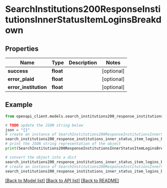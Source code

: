 # SearchInstitutions200ResponseInstitutionsInnerStatusItemLoginsBreakdown


## Properties

Name | Type | Description | Notes
------------ | ------------- | ------------- | -------------
**success** | **float** |  | [optional] 
**error_plaid** | **float** |  | [optional] 
**error_institution** | **float** |  | [optional] 

## Example

```python
from openapi_client.models.search_institutions200_response_institutions_inner_status_item_logins_breakdown import SearchInstitutions200ResponseInstitutionsInnerStatusItemLoginsBreakdown

# TODO update the JSON string below
json = "{}"
# create an instance of SearchInstitutions200ResponseInstitutionsInnerStatusItemLoginsBreakdown from a JSON string
search_institutions200_response_institutions_inner_status_item_logins_breakdown_instance = SearchInstitutions200ResponseInstitutionsInnerStatusItemLoginsBreakdown.from_json(json)
# print the JSON string representation of the object
print(SearchInstitutions200ResponseInstitutionsInnerStatusItemLoginsBreakdown.to_json())

# convert the object into a dict
search_institutions200_response_institutions_inner_status_item_logins_breakdown_dict = search_institutions200_response_institutions_inner_status_item_logins_breakdown_instance.to_dict()
# create an instance of SearchInstitutions200ResponseInstitutionsInnerStatusItemLoginsBreakdown from a dict
search_institutions200_response_institutions_inner_status_item_logins_breakdown_from_dict = SearchInstitutions200ResponseInstitutionsInnerStatusItemLoginsBreakdown.from_dict(search_institutions200_response_institutions_inner_status_item_logins_breakdown_dict)
```
[[Back to Model list]](../README.md#documentation-for-models) [[Back to API list]](../README.md#documentation-for-api-endpoints) [[Back to README]](../README.md)


